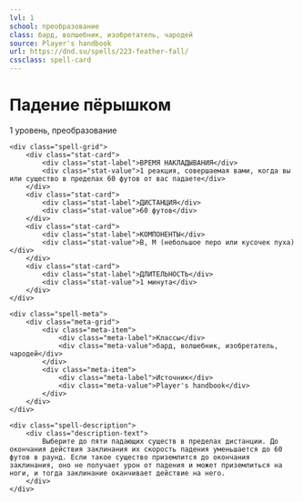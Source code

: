```yaml
---
lvl: 1
school: преобразование
class: бард, волшебник, изобретатель, чародей
source: Player's handbook
url: https://dnd.su/spells/223-feather-fall/
cssclass: spell-card
---
```


<div class="spell-container">
    <div class="spell-header">
        <h1 class="spell-name">Падение пёрышком</h1>
        <div class="spell-level">1 уровень, преобразование</div>
    </div>
    
    <div class="spell-grid">
        <div class="stat-card">
            <div class="stat-label">ВРЕМЯ НАКЛАДЫВАНИЯ</div>
            <div class="stat-value">1 реакция, совершаемая вами, когда вы или существо в пределах 60 футов от вас падаете</div>
        </div>
        <div class="stat-card">
            <div class="stat-label">ДИСТАНЦИЯ</div>
            <div class="stat-value">60 футов</div>
        </div>
        <div class="stat-card">
            <div class="stat-label">КОМПОНЕНТЫ</div>
            <div class="stat-value">В, М (небольшое перо или кусочек пуха)</div>
        </div>
        <div class="stat-card">
            <div class="stat-label">ДЛИТЕЛЬНОСТЬ</div>
            <div class="stat-value">1 минута</div>
        </div>
    </div>
    
    <div class="spell-meta">
        <div class="meta-grid">
            <div class="meta-item">
                <div class="meta-label">Классы</div>
                <div class="meta-value">бард, волшебник, изобретатель, чародей</div>
            </div>
            <div class="meta-item">
                <div class="meta-label">Источник</div>
                <div class="meta-value">Player's handbook</div>
            </div>
        </div>
    </div>
    
    <div class="spell-description">
        <div class="description-text">
            Выберите до пяти падающих существ в пределах дистанции. До окончания действия заклинания их скорость падения уменьшается до 60 футов в раунд. Если такое существо приземлится до окончания заклинания, оно не получает урон от падения и может приземлиться на ноги, и тогда заклинание оканчивает действие на него.
        </div>
    </div>
</div>